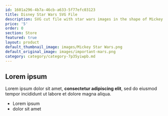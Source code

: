 ```yaml
---
id: 1601a296-4b7a-46cb-a633-5f77efc03123
title: Disney Star Wars SVG File
description: SVG cut file with star wars images in the shape of Mickey Ears
price: '5'
order: 0
section: Store
featured: true
layout: product
default_thumbnail_image: images/Mickey Star Wars.png
default_original_image: images/important-mars.png
category: category/category-7p35yiwpb.md
---
```

## Lorem ipsum

Lorem ipsum dolor sit amet, **consectetur adipiscing elit**, sed do eiusmod tempor incididunt ut labore et dolore magna aliqua.

- Lorem ipsum
- dolor sit amet
